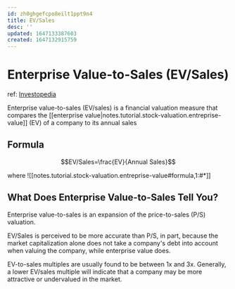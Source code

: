 ```yaml
---
id: zh0ghgefcpo8eilt1ppt9n4
title: EV/Sales
desc: ''
updated: 1647133387603
created: 1647132915759
---
```

# Enterprise Value-to-Sales (EV/Sales)
ref: [Investopedia](https://www.investopedia.com/terms/e/enterprisevaluesales.asp)

Enterprise value-to-sales (EV/sales) is a financial valuation measure that compares the [[enterprise value|notes.tutorial.stock-valuation.entreprise-value]] (EV) of a company to its annual sales

## Formula

$$EV/Sales=\frac{EV}{Annual Sales}$$

where
![[notes.tutorial.stock-valuation.entreprise-value#formula,1:#*]]

## What Does Enterprise Value-to-Sales Tell You?

Enterprise value-to-sales is an expansion of the price-to-sales (P/S) valuation. 

EV/Sales is perceived to be more accurate than P/S, in part, because the market capitalization alone does not take a company's debt into account when valuing the company, while enterprise value does.

EV-to-sales multiples are usually found to be between 1x and 3x. Generally, a lower EV/sales multiple will indicate that a company may be more attractive or undervalued in the market.